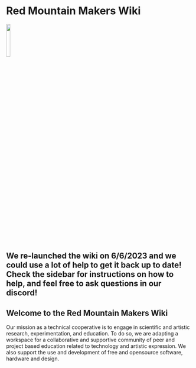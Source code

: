 # Red Mountain Makers Wiki
<img src="https://raw.githubusercontent.com/wiki/redmountainmakers/wiki/images/rmm_logo_2023.png" width=15% height=15%>

## We re-launched the wiki on 6/6/2023 and we could use a lot of help to get it back up to date! Check the sidebar for instructions on how to help, and feel free to ask questions in our discord!

## Welcome to the Red Mountain Makers Wiki
Our mission as a technical cooperative is to engage in scientific and artistic research, experimentation, and education. To do so, we are adapting a workspace for a collaborative and supportive community of peer and project based education related to technology and artistic expression. We also support the use and development of free and opensource software, hardware and design.
